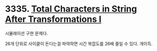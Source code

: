 # 3335. [Total Characters in String After Transformations I](./3335.cpp)

시뮬레이션 구현 문제다.

26개 단위로 사이클이 돈다는걸 파악하면 시간 복잡도를 26배 줄일 수 있다. 개이득.
